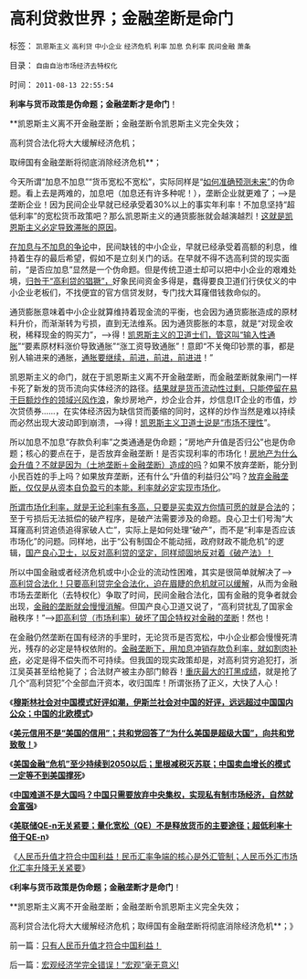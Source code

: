 # 高利贷救世界；金融垄断是命门

标签： `凯恩斯主义` `高利贷` `中小企业` `经济危机` `利率` `加息` `负利率` `民间金融` `萧条` 

目录： `自由自治市场经济去特权化`

时间： `2011-08-13 22:55:54`

**利率与货币政策是伪命题；金融垄断才是命门**！

**凯恩斯主义离不开金融垄断；金融垄断令凯恩斯主义完全失效；

高利贷合法化将大大缓解经济危机；

取缔国有金融垄断将彻底消除经济危机**；

今天所谓“加息不加息”“货币宽松不宽松”，实际同样是“[如何准确预测未来”](../../../2010/5/4/未来可以预知.md)的伪命题。看上去是两难的，加息吧（加息还有许多种呢！），垄断企业就更难了；——>是垄断企业！因为民间企业早就已经承受着30%以上的事实年利率！不加息坚持“超低利率”的宽松货币政策吧？那么凯恩斯主义的通货膨胀就会越演越烈！[这就是凯恩斯主义必定导致滞胀的原因](../../../2011/1/25/凯恩斯是庇古的“通往奴役之路”.md)。

[在加息与不加息的争论](../../../2010/3/13/中国特色的货币主义到了尽头.md)中，民间缺钱的中小企业，早就已经承受着高额的利息，维持着生存的最后希望，假如不是立刻关门的话。在早就不得不选高利贷的现实面前，“是否应加息”显然是一个伪命题。但是传统卫道士却可以把中小企业的艰难处境，[归咎于“高利贷的猖獗”，](../../../2011/6/24/美国人储蓄不在银行存款.md)好象民间资金多得是，蠢得要良卫道们行侠仗义的中小企业老板们，不找便宜的官方信贷发财，专门找大耳窿借钱救命似的。

通货膨胀意味着中小企业就算维持着现金流的平衡，也会因为通货膨胀造成的原材料升价，而渐渐转为亏损，直到无法维系。因为通货膨胀的本意，就是“对现金收税，稀释现金的购买力”，——>得！[凯恩斯主义的卫道士们，管这叫“输入性通胀](../../../2007/12/3/人民币升值与我国恶性通货膨胀的“不正当关系“.md)”“要素原材料涨价导致通胀”“涨工资导致通胀”！意即“不关俺印钞票的事，都是别人输进来的通胀，[通胀要继续，前进，前进，前进进](../../../2011/7/11/凯恩斯主义降通胀，监管市场提质量.md)！”

凯恩斯主义的命门，就在于凯恩斯主义离不开金融垄断，而金融垄断就象闸门一样卡死了新发的货币流向实体经济的路径。[结果就是货币流动性过剩，只能停留在易于巨额炒作的领域兴风作浪](../../../2010/3/30/中国人好赌的原因.md)，象炒房地产，炒企业合并，炒信息IT企业的市值，炒次贷债券……，在实体经济因为缺信贷而萎缩的同时，这样的炒作当然是难以持续而必然出现大波动即到崩溃，——>得！[凯恩斯主义卫道士说是“市场不理性](../../../2009/4/6/“市场不理性”道德借口操纵利益剥夺和财富转移.md)”。

所以加息不加息“存款负利率”之类通通是伪命题；“房地产升值是否归公”也是伪命题；核心的要点在于，是否放弃金融垄断！是否实现利率的市场化！[房地产为什么会升值？不就是因为（土地垄断＋金融垄断）造成的吗](../../../2009/1/21/投机的定义；土地改革与金融市场经济去特权化同步.md)？如果不放弃垄断，能分到小民百姓的手上吗？如果放弃垄断，还有什么“升值的利益归公”吗？[放弃金融垄断，仅仅是从资本自负盈亏的本能，利率就必定实现市场化](../../../2011/6/5/什么是利率？低利率造成垄断和经济危机.md)。

[所谓市场化利率，就是无论利率有多高，只要是买卖双方你情可愿的就是合法](../../../2011/6/23/高利贷是风险投资；有息存款的本质就是高利贷；.md)的；至于亏损后无法抵偿的破产程序，是破产法需要涉及的命题。良心卫士们号淘“大耳窿高利贷追债追得家破人亡”，实际上是如何处理“破产”，而不是“利率是否应该市场化”的问题。同样地，出于“公有制国企不能动摇，政府财政不能危机”的逻辑，[国产良心卫士，以反对高利贷的坚定，同样顽固地反对着《破产法》！](../../../2011/6/22/市场经济没有通货膨胀和经济危机.md)

所以中国金融或者经济危机或中小企业的流动性困难，其实是很简单就解决了——>[高利贷合法化！只要高利贷完全合法化，迫在眉睫的危机就可以缓解](../../../2011/6/23/为什么传统文化对高利贷恨之入骨呢？.md)，从而为金融市场去垄断化（去特权化）争取了时间，民间金融合法化，国有金融的竞争者就会出现，[金融的垄断就会慢慢消解](../../../2009/8/13/改革关键的战区是银行造小造强承担责任的改革.md)。但国产良心卫道又说了，“高利贷扰乱了国家金融秩序！”——>[即高利贷（市场利率）破坏了国企特权对金融的垄断](../../../2009/7/22/泥足巨人的垄断是否需要反垄断.md)！然也！

在金融仍然垄断在国有经济的手里时，无论货币是否宽松，中小企业都会慢慢死清光，残存的必定是特权依附的。[金融垄断下，用加息冲销存款负利率，就如割肉补疮](../../../2011/6/22/保值储蓄不可行；负利率不应干预存款利息.md)，必定是得不偿失而不可持续。但我国的现实政策却是，对高利贷穷追犯打，浙江吴英甚至给枪毙了；合法财产被主办部门鲸吞！[重庆最大的打黑成绩](../../../2010/4/26/请勿与国际游资里应外合打破中国防线.md)，就是抢了几个“高利贷犯”个全部血汗资本，收归国库！所谓张扬了正义，大快了人心！

《[**穆斯林社会对中国模式好评如潮，伊斯兰社会对中国的好评，远远超过中国国内公众；中国的北欧模式**](../../../2011/8/11/穆斯林社会对中国模式好评如潮.md)》

《[**美元信用不是“美国的信用”；共和党回答了“为什么美国是超级大国”，向共和党致敬！**](../../../2011/8/11/美元信用非美国信用；向共和党致敬！.md)》

《[**美国金融“危机”至少持续到2050以后；里根减税灭苏联；中国卖血增长的模式一定等不到美国撑死**](../../../2011/8/12/里根减税灭苏联.md)》

《[**中国难道不是大国吗？中国只需要放弃中央集权，实现私有制市场经济，自然就会富强**](../../../2011/8/12/中国不是大国吗？.md)》

《[**美联储QE-n无关紧要；量化宽松（QE）不是释放货币的主要途径；超低利率十倍于QE-n**](../../../2011/8/12/美联储QE-n都无关紧要.md)》

《[人民币升值才符合中国利益！民币汇率争端的核心是外汇管制；人民币外汇市场化汇率升降无关紧要](../../../2011/8/12/只有人民币升值才符合中国利益！.md)》

《**利率与货币政策是伪命题；金融垄断才是命门**！

**凯恩斯主义离不开金融垄断；金融垄断令凯恩斯主义完全失效；

高利贷合法化将大大缓解经济危机；取缔国有金融垄断将彻底消除经济危机**；》



前一篇：[只有人民币升值才符合中国利益！](../../../2011/8/12/只有人民币升值才符合中国利益！.md)

后一篇：[宏观经济学完全错误！“宏观”毫无意义!](../../../2011/8/13/宏观经济学完全错误！“宏观”毫无意义!.md)